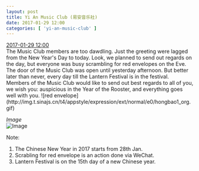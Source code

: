 ```yaml
---
layout: post
title: Yi An Music Club (易安音乐社)
date: 2017-01-29 12:00
categories: [ 'yi-an-music-club' ]
---
```


<div class="weibo-info">
  <a href="http://weibo.com/6094546964/Et2RT3zGy">2017-01-29 12:00</a>
</div>
The Music Club members are too dawdling. Just the greeting were lagged from the New Year's Day to today. Look, we planned to send out regards on the day, but everyone was busy scrambling for red envelopes on the Eve. The door of the Music Club was open until yesterday afternoon. But better later than never, every day till the Lantern Festival is in the festival. Members of the Music Club would like to send out best regards to all of you, we wish you: auspicious in the Year of the Rooster, and everything goes well with you. ![red envelope](http://img.t.sinajs.cn/t4/appstyle/expression/ext/normal/e0/hongbao1_org.gif)

<!-- more -->

*Image*  
![Image](http://wx2.sinaimg.cn/mw690/006Es64Agy1fc6s1d8angj31501lwgwc.jpg)

Note:  
1. The Chinese New Year in 2017 starts from 28th Jan.
1. Scrabling for red envelope is an action done via WeChat.
1. Lantern Festival is on the 15th day of a new Chinese year.
